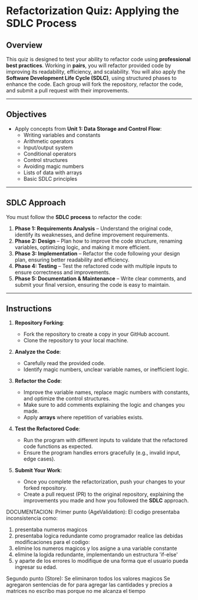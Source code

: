 
# Refactorization Quiz: Applying the SDLC Process

## Overview

This quiz is designed to test your ability to refactor code using **professional best practices**. Working in **pairs**, you will refactor provided code by improving its readability, efficiency, and scalability. You will also apply the **Software Development Life Cycle (SDLC)**, using structured phases to enhance the code. Each group will fork the repository, refactor the code, and submit a pull request with their improvements.

---

## Objectives

- Apply concepts from **Unit 1: Data Storage and Control Flow**:
  - Writing variables and constants
  - Arithmetic operators
  - Input/output system
  - Conditional operators
  - Control structures
  - Avoiding magic numbers
  - Lists of data with arrays
  - Basic SDLC principles

---

## SDLC Approach

You must follow the **SDLC process** to refactor the code:

1. **Phase 1: Requirements Analysis** – Understand the original code, identify its weaknesses, and define improvement requirements.
2. **Phase 2: Design** – Plan how to improve the code structure, renaming variables, optimizing logic, and making it more efficient.
3. **Phase 3: Implementation** – Refactor the code following your design plan, ensuring better readability and efficiency.
4. **Phase 4: Testing** – Test the refactored code with multiple inputs to ensure correctness and improvements.
5. **Phase 5: Documentation & Maintenance** – Write clear comments, and submit your final version, ensuring the code is easy to maintain.

---

## Instructions

1. **Repository Forking**:
   - Fork the repository to create a copy in your GitHub account.
   - Clone the repository to your local machine.

2. **Analyze the Code**:
   - Carefully read the provided code.
   - Identify magic numbers, unclear variable names, or inefficient logic.

3. **Refactor the Code**:
   - Improve the variable names, replace magic numbers with constants, and optimize the control structures.
   - Make sure to add comments explaining the logic and changes you made.
   - Apply **arrays** where repetition of variables exists.

4. **Test the Refactored Code**:
   - Run the program with different inputs to validate that the refactored code functions as expected.
   - Ensure the program handles errors gracefully (e.g., invalid input, edge cases).

5. **Submit Your Work**:
   - Once you complete the refactorization, push your changes to your forked repository.
   - Create a pull request (PR) to the original repository, explaining the improvements you made and how you followed the **SDLC** approach.

DOCUMENTACION:
Primer punto (AgeValidation):
El codigo presentaba inconsistencia como: 
1. presentaba numeros magicos
2. presentaba logica redundante
como programador realice las debidas modificaciones para el codigo:
1. elimine los numeros magicos y los asigne a una variable constante
2. elimine la logida redundante, implementando un estructura 'if-else'
3. y aparte de los errores lo modifique de una forma que el usuario pueda ingresar su edad.

Segundo punto (Store):
Se eliminaron todos los valores magicos
Se agregaron sentencias de for para agregar las cantidades y precios a matrices
no escribo mas porque no me alcanza el tiempo